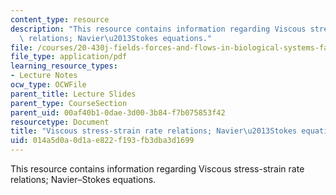 ```yaml
---
content_type: resource
description: "This resource contains information regarding Viscous stress-strain rate\
  \ relations; Navier\u2013Stokes equations."
file: /courses/20-430j-fields-forces-and-flows-in-biological-systems-fall-2015/014a5d0a0d1ae822f193fb3dba3d1699_MIT20_430JF15_Lecture16.pdf
file_type: application/pdf
learning_resource_types:
- Lecture Notes
ocw_type: OCWFile
parent_title: Lecture Slides
parent_type: CourseSection
parent_uid: 00af40b1-0dae-3d00-3b84-f7b075853f42
resourcetype: Document
title: "Viscous stress-strain rate relations; Navier\u2013Stokes equations"
uid: 014a5d0a-0d1a-e822-f193-fb3dba3d1699
---
```

This resource contains information regarding Viscous stress-strain rate relations; Navier–Stokes equations.

